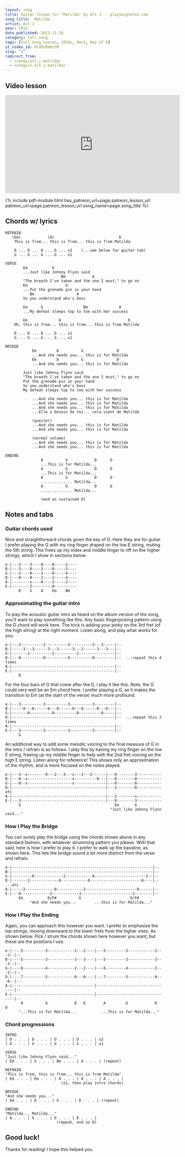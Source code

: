 ```yaml
---
layout: song
title: Guitar lesson for "Matilda" by Alt J -- playsongnotes.com
song_title:  Matilda
artist: Alt J
year: 2012
date_published: 2013-11-10
category: full_song
tags: [Full Song Lesson, 2010s, Rock, Key of D]
yt_video_id: 9lVBiRmHztM
slug: "1"
redirect_from:
  - /songs/alt-j-matilda/
  - /songs/x-alt-j-matilda/
---
```


## Video lesson

<iframe width="560" height="315" src="https://www.youtube.com/embed/9lVBiRmHztM?showinfo=0" frameborder="0" allowfullscreen></iframe>



{% include pdf-module.html has_patreon_url=page.patreon_lesson_url patreon_url=page.patreon_lesson_url song_name=page.song_title %}



## Chords w/ lyrics

    REFRAIN
       (Em)            (A)                             D
        This is from... this is from... this is from Matilda

        D ... D ... D ... D ... x2    (...see below for guitar tab)
        G ... G ... G ... G ... x1

    VERSE
            Em           G
            ...Just like Johnny Flynn said
                             Bm            A
            "The breath I've taken and the one I must," to go on
            Em                 G
            ...Put the grenade pin in your hand
               Bm                   A
            So you understand who's boss

            Em      G                  Bm              A
            ...My defeat sleeps top to toe with her success

            Em              A                              D
        Oh, this is from... this is from... this is from Matilda

        D ... D ... D ... D ... x1
        G ... G ... G ... G ... x1

    BRIDGE
                Em         D          G               D
                ...And she needs you... this is for Matilda
                Em         D          G               D
                ...And she needs you... this is for Matilda

            Just like Johnny Flynn said
            "The breath I've taken and the one I must," to go on
            Put the grenade pin in your hand
            So you understand who's boss
            My defeat sleeps top to toe with her success

                ...And she needs you... this is for Matilda
                ...And she needs you... this is for Matilda
                ...And she needs you... this is for Matilda
                ...Elle a besoin de toi... cela vient de Matilda

                (queiter)
                ...And she needs you... this is for Matilda
                ...And she needs you... this is for Matilda

                (normal volume)
                ...And she needs you... this is for Matilda
                ...And she needs you... this is for Matilda

    ENDING
                    A          G            D      D
                    ...This is for Matilda...
                    A          G            D      D
                    ...This is for Matilda...
                    A          G            D      D
                    .............. Matilda...
                    A          G            D      D
                    .............. Matilda...

                    (end on sustained D)

## Notes and tabs

### Guitar chords used
Nice and straightforward chords given the key of D. Here they are for guitar. I prefer playing the G with my ring finger draped on the low E string, muting the 5th string. This frees up my index and middle finger to riff on the higher strings, which I show in sections below.

    e-|---2----3----0----0-----2----
    B-|---3----0----2----0-----3----
    G-|---2----0----2----0-----4----
    D-|---0----0----2----2-----4----
    A-|--------x----0----2-----2----
    E-|--------3---------0----------
          D    G    A    Em    Bm

### Approximating the guitar intro
To play the acoustic guitar intro as heard on the album version of the song, you'll want to play something like this. Any basic fingerpicking pattern using the D chord will work here. The trick is adding your pinky on the 3rd fret (of the high string) at the right moment. Listen along, and play what works for you.

    e-|---2----------2----------2----------2---3-----|--
    B-|-----3---3------3---3------3---2------3---3---|--
    G-|-------2----------2----------2----------------|--
    D-|---0----------0----------0----------0---------|--  ...repeat this 4 times
    A-|----------------------------------------------|--
    E-|----------------------------------------------|--
          D

For the four bars of G that come after the D, I play it like this. Note, the G could very well be an Em chord here. I prefer playing a G, as it makes the transition to Em (at the start of the verse) much more profound.

    e-|---3----------3----------3----------3---------|--
    B-|-----0---0------0---0------0---0------0---0---|--
    G-|-------0----------0----------0----------0-----|--
    D-|----------------------------------------------|--  ...repeat this 2 times
    A-|----------------------------------------------|--
    E-|---3----------3----------3----------3---------|--
          G

An additional way to add some melodic voicing to the final measure of G in the intro / refrain is as follows. I play this by having my ring finger on the low E string, freeing up my middle finger to help with the 2nd fret voicing on the high E string. Listen along for reference! This shows only an approximation of the rhythm, and is more focused on the notes played.

    e-|---3--x--------0---2---3---x---3---2------|---0--------3-----------
    B-|---0--x--------------------x----------0---|---0--------0-----------
    G-|---0--x--------------------x--------------|---0--------0-----------
    D-|------------------------------------------|---2--------0-----------  etc
    A-|------------------------------------------|---2--------x-----------
    E-|---3--------------------------------------|---0--------3-----------
          G                                          Em       G
                                                   "Just like Johnny Flynn said..."

### How I Play the Bridge
You can surely play the bridge using the chords shown above in any standard fashion, with whatever strumming pattern you please. With that said, here is how I prefer to play it. I prefer to walk up the bassline, as shown here. This lets the bridge sound a bit more distinct from the verse and refrain.

    e-|---------------------------------------------------------------|--
    B-|---------------------------------------------------------------|--
    G-|---------0-------------2------------0-----------------------2--|--
    D-|-------2-------------0------------0-----------------------0----|--  ...etc
    A-|-----2-------------0------------2-----------------------0------|--
    E-|---0-------------2------------3-----------------------2--------|--
          Em           D/F#          G                      D/F#
               "And she needs you...        ...this is for Matilda..."

### How I Play the Ending
Again, you can approach this however you want. I prefer to emphasize the top strings, moving downward to the lower frets from the higher ones. As shown below. Pick / strum the chords shown here however you want, but these are the positions I use.

    e-|----5----------3------------2---2----|---5---------3------------2---2--|--
    B-|----5----------3------------3---3----|---5---------3------------3---3--|--
    G-|----6----------4------------2---2----|---6---------4------------2---2--|--
    D-|----7----------5------------0---0----|---7---------5------------0---0--|--
    A-|-------------------------------------|---------------------------------|--
    E-|-------------------------------------|---------------------------------|--
           A          G            D   D        A         G            D   D
          "...This is for Matilda...           ...This is for Matilda..."

### Chord progressions

    INTRO
    | D . . . | D . . . | D . . . | D . . . | x2
    | G . . . | G . . . | G . . . | G . . . | x1

    VERSE
    "Just like Johnny Flynn said..."
    | Em . . . | G . . . | Bm . . . | A . . . | (repeat)

    REFRAIN
    "This is from, this is from... this is from Matilda"
    | Em . . . | Em . . . | A . . . | A . . . | A . . . |
                             (x1, then play intro chords)

    BRIDGE
    "And she needs you..."
    | Em . . . | D . . . | G . . . | D . . . | (repeat)

    ENDING
    "Matilda... Matilda..."
    | A . . . | G . . . | D . . . | D . . . |
                           (repeat, end on D)

## Good luck!

Thanks for reading! I hope this helped you.
